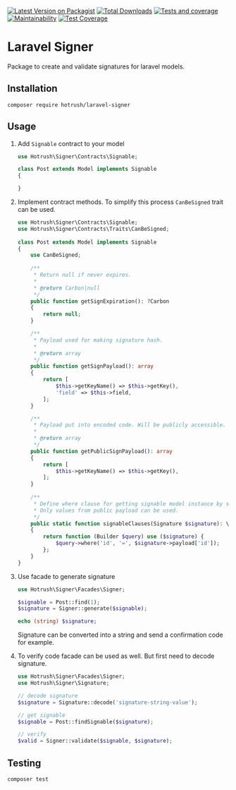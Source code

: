 [![Latest Version on Packagist](https://img.shields.io/packagist/v/hotrush/laravel-signer.svg?style=flat-square)](https://packagist.org/packages/hotrush/laravel-signer)
[![Total Downloads](https://img.shields.io/packagist/dt/hotrush/laravel-signer.svg?style=flat-square)](https://packagist.org/packages/hotrush/laravel-signer)
[![Tests and coverage](https://github.com/hotrush/laravel-signer/actions/workflows/main.yml/badge.svg)](https://github.com/hotrush/laravel-signer/actions/workflows/main.yml)
[![Maintainability](https://api.codeclimate.com/v1/badges/1340b31989a7c80fe93b/maintainability)](https://codeclimate.com/github/hotrush/laravel-signer/maintainability)
[![Test Coverage](https://api.codeclimate.com/v1/badges/1340b31989a7c80fe93b/test_coverage)](https://codeclimate.com/github/hotrush/laravel-signer/test_coverage)

# Laravel Signer

Package to create and validate signatures for laravel models.

## Installation

```
composer require hotrush/laravel-signer
```

## Usage

1. Add `Signable` contract to your model

    ```php
    use Hotrush\Signer\Contracts\Signable;
    
    class Post extends Model implements Signable
    {
    
    }
    ```

2. Implement contract methods. To simplify this process `CanBeSigned` trait can be used.

    ```php
    use Hotrush\Signer\Contracts\Signable;
    use Hotrush\Signer\Contracts\Traits\CanBeSigned;
        
    class Post extends Model implements Signable
    {
        use CanBeSigned;
        
        /**
         * Return null if never expires.
         *
         * @return Carbon|null
         */
        public function getSignExpiration(): ?Carbon
        {
            return null;
        }
    
        /**
         * Payload used for making signature hash.
         *
         * @return array
         */
        public function getSignPayload(): array
        {
            return [
                $this->getKeyName() => $this->getKey(),
                'field' => $this->field,
            ];
        }
    
        /**
         * Payload put into encoded code. Will be publicly accessible.
         *
         * @return array
         */
        public function getPublicSignPayload(): array
        {
            return [
                $this->getKeyName() => $this->getKey(),
            ];
        }
        
        /**
         * Define where clause for getting signable model instance by signature.
         * Only values from public payload can be used.
         */
        public static function signableClauses(Signature $signature): \Closure
        {
            return function (Builder $query) use ($signature) {
                $query->where('id', '=', $signature->payload['id']);
            };
        }
    }
    ```

3. Use facade to generate signature

   ```php
   use Hotrush\Signer\Facades\Signer;
   
   $signable = Post::find(1);
   $signature = Signer::generate($signable);
   
   echo (string) $signature;
   ```

   Signature can be converted into a string and send a confirmation code for example.

4. To verify code facade can be used as well. But first need to decode signature.

   ```php
   use Hotrush\Signer\Facades\Signer;
   use Hotrush\Signer\Signature;
   
   // decode signature
   $signature = Signature::decode('signature-string-value');
   
   // get signable
   $signable = Post::findSignable($signature);
   
   // verify
   $valid = Signer::validate($signable, $signature);
   ```
   
## Testing

```
composer test
```